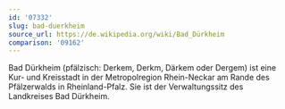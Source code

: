 ```yaml
---
id: '07332'
slug: bad-duerkheim
source_url: https://de.wikipedia.org/wiki/Bad_Dürkheim
comparison: '09162'
---
```


Bad Dürkheim (pfälzisch: Derkem, Derkm, Därkem oder Dergem) ist eine Kur- und Kreisstadt in der Metropolregion Rhein-Neckar am Rande des Pfälzerwalds in Rheinland-Pfalz. Sie ist der Verwaltungssitz des Landkreises Bad Dürkheim.
